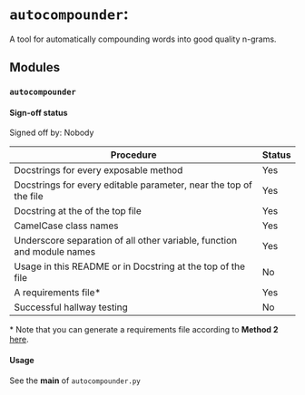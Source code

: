 # `autocompounder`:
A tool for automatically compounding words into good quality n-grams.
## Modules
### `autocompounder`
#### Sign-off status
Signed off by: Nobody

|  Procedure | Status |
| --- | --- | 
| Docstrings for every exposable method | Yes  | 
| Docstrings for every editable parameter, near the top of the file | Yes |
| Docstring at the of the top file | Yes |
| CamelCase class names | Yes |
| Underscore separation of all other variable, function and module names | Yes |
| Usage in this README or in Docstring at the top of the file  | No |
| A requirements file* | Yes |
| Successful hallway testing | No |

\* Note that you can generate a requirements file according to **Method 2** [here](http://www.idiotinside.com/2015/05/10/python-auto-generate-requirements-txt/).
#### Usage
See the __main__ of `autocompounder.py`